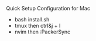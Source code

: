 Quick Setup Configuration for Mac

* bash install.sh
* tmux then ctrl&j + I
* nvim then :PackerSync

